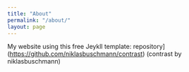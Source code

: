 ```yaml
---
title: "About"
permalink: "/about/"
layout: page
---
```


My website using this free Jeykll template: repository](https://github.com/niklasbuschmann/contrast) (contrast by niklasbuschmann)

